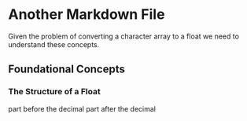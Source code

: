 # Another Markdown File

Given the problem
of converting a character array to a float
we need to understand these concepts.

## Foundational Concepts
### The Structure of a Float
part before the decimal
part after the decimal

